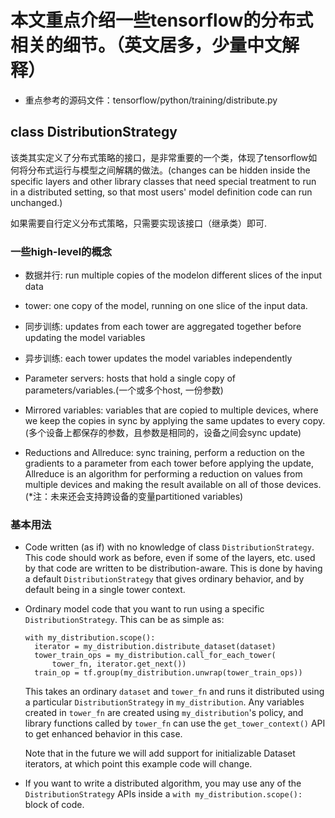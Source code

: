 # 本文重点介绍一些tensorflow的分布式相关的细节。（英文居多，少量中文解释）
- 重点参考的源码文件：tensorflow/python/training/distribute.py

## class DistributionStrategy
该类其实定义了分布式策略的接口，是非常重要的一个类，体现了tensorflow如何将分布式运行与模型之间解耦的做法。(changes can be hidden inside the specific layers
and other library classes that need special treatment to run in a distributed setting, so that most users' model definition code can
run unchanged.)

如果需要自行定义分布式策略，只需要实现该接口（继承类）即可.

### 一些high-level的概念
  - 数据并行: run multiple copies of the modelon different slices of the input data
  - tower: one copy of the model, running on one slice of the input data.
  - 同步训练: updates from each tower are aggregated together before updating the model variables
  - 异步训练: each tower updates the model variables independently
  
  
  - Parameter servers: hosts that hold a single copy of parameters/variables.(一个或多个host, 一份参数)
  - Mirrored variables: variables that are copied to multiple devices, where we keep the copies in sync by applying the same updates to every copy.(多个设备上都保存的参数，且参数是相同的，设备之间会sync update)
  - Reductions and Allreduce: sync training, perform a reduction on the gradients to a parameter from each tower before applying the update, Allreduce is an algorithm for performing a reduction on values from multiple devices and making the result available on all of those devices.
  (*注：未来还会支持跨设备的变量partitioned variables)
  
### 基本用法
* Code written (as if) with no knowledge of class `DistributionStrategy`.
    This code should work as before, even if some of the layers, etc.
    used by that code are written to be distribution-aware. This is done
    by having a default `DistributionStrategy` that gives ordinary behavior,
    and by default being in a single tower context.
* Ordinary model code that you want to run using a specific
    `DistributionStrategy`. This can be as simple as:

    ```
    with my_distribution.scope():
      iterator = my_distribution.distribute_dataset(dataset)
      tower_train_ops = my_distribution.call_for_each_tower(
          tower_fn, iterator.get_next())
      train_op = tf.group(my_distribution.unwrap(tower_train_ops))
    ```

    This takes an ordinary `dataset` and `tower_fn` and runs it
    distributed using a particular `DistributionStrategy` in
    `my_distribution`. Any variables created in `tower_fn` are created
    using `my_distribution`'s policy, and library functions called by
    `tower_fn` can use the `get_tower_context()` API to get enhanced
    behavior in this case.

    Note that in the future we will add support for initializable
    Dataset iterators, at which point this example code will change.
* If you want to write a distributed algorithm, you may use any of
    the `DistributionStrategy` APIs inside a
    `with my_distribution.scope():` block of code.

